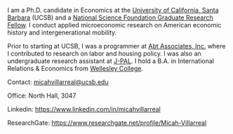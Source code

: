 I am a Ph.D. candidate in Economics at the [University of California, Santa Barbara](https://econ.ucsb.edu/) (UCSB) and a [National Science Foundation Graduate Research Fellow](https://www.nsfgrfp.org/). I conduct applied microeconomic research on American economic history and intergenerational mobility.

Prior to starting at UCSB, I was a programmer at [Abt Associates, Inc.](https://www.abtassociates.com/) where I contributed to research on labor and housing policy. I was also an undergraduate research assistant at [J-PAL](https://www.povertyactionlab.org/). I hold a B.A. in International Relations & Economics from [Wellesley College](https://www.wellesley.edu/).

Contact: micahvillarreal@ucsb.edu

Office: North Hall, 3047

Linkedin: https://www.linkedin.com/in/micahvillarreal

ResearchGate: https://www.researchgate.net/profile/Micah-Villarreal


